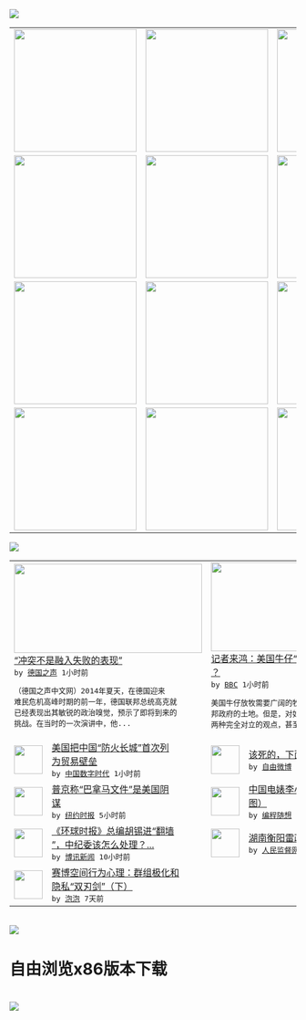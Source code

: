 

<a href="https://github.com/greatfire/z/raw/master/FreeBrowser.apk"><img src="https://raw.githubusercontent.com/greatfire/wiki/master/x/header.png" /></a><table><tr><td width="262" align="center" valign="center"><a href="https://github.com/greatfire/wiki/wiki/nyt" title="纽约时报中文网 国际纵览"><img src="https://raw.githubusercontent.com/greatfire/wiki/master/x/nyt_flag.png" width="215"/></a></td><td width="262" align="center" valign="center"><a href="https://github.com/greatfire/wiki/wiki/dw" title=""><img src="https://raw.githubusercontent.com/greatfire/wiki/master/x/dw_flag.png" width="215"/></a></td><td width="262" align="center" valign="center"><a href="https://github.com/greatfire/wiki/wiki/rmjd" title=""><img src="https://raw.githubusercontent.com/greatfire/wiki/master/x/rmjd_flag.png" width="215"/></a></td></tr><tr><td width="262" align="center" valign="center"><a href="https://github.com/paopaonetizen/website" title="泡泡 - 未经审查的互联网信息"><img src="https://raw.githubusercontent.com/greatfire/wiki/master/x/pp_flag.png" width="215"/></a></td><td width="262" align="center" valign="center"><a href="https://github.com/getlantern/mirror" title="以及自由微博和GreatFire.org官方中文论坛"><img src="https://raw.githubusercontent.com/greatfire/wiki/master/x/lantern_flag.png" width="215"/></a></td><td width="262" align="center" valign="center"><a href="https://github.com/cdtmirrors/m/" title=""><img src="https://raw.githubusercontent.com/greatfire/wiki/master/x/cdt_flag.png" width="215"/></a></td></tr><tr><td width="262" align="center" valign="center"><a href="https://github.com/program-think/blog" title="编程随想的博客"><img src="https://raw.githubusercontent.com/greatfire/wiki/master/x/pt_flag.png" width="215"/></a></td><td width="262" align="center" valign="center"><a href="https://github.com/greatfire/wiki/wiki/bbc" title=""><img src="https://raw.githubusercontent.com/greatfire/wiki/master/x/bbc_flag.png" width="215"/></a></td><td width="262" align="center" valign="center"><a href="https://github.com/freeweibo/s" title="自由微博 - 匿名和不受屏蔽的新浪微博搜索"><img src="https://raw.githubusercontent.com/greatfire/wiki/master/x/fw_flag.png" width="215"/></a></td></tr><tr><td width="262" align="center" valign="center"><a href="https://github.com/greatfire/wiki/wiki/google" title=""><img src="https://raw.githubusercontent.com/greatfire/wiki/master/x/google_flag.png" width="215"/></a></td><td width="262" align="center" valign="center"><a href="https://github.com/bxnews/boxun" title=""><img src="https://raw.githubusercontent.com/greatfire/wiki/master/x/bx_flag.png" width="215"/></a></td><td width="262" align="center" valign="center"><a href="https://github.com/greatfire/wiki/wiki/open-source" title="欢迎访问GreatFire.org开发者项目网站"><img src="https://raw.githubusercontent.com/greatfire/wiki/master/x/open-source_flag.png" width="215"/></a></td></tr></table><img src="https://raw.githubusercontent.com/greatfire/wiki/master/x/newsfeed text.png" /><table cols="4"><tr><td colspan="2" width="380"><a href="http://dw.com/p/1IRq0?maca=chi-GK-text-greatfire-all-chinese-15625-xml-mrss"><img src="http://www.dw.com/image/0,,19171158_302,00.jpg" width="330" height="156"/></a></br><a href="http://dw.com/p/1IRq0?maca=chi-GK-text-greatfire-all-chinese-15625-xml-mrss">“冲突不是融入失败的表现”</a></br><kbd> by <a href="http://dw.de">德国之声</a> 1小时前 </kbd></br><pre>（德国之声中文网）2014年夏天，在德国迎来<br/>难民危机高峰时期的前一年，德国联邦总统高克就<br/>已经表现出其敏锐的政治嗅觉，预示了即将到来的<br/>挑战。在当时的一次演讲中，他...</pre></td><td colspan="2" width="380"><a href="http://www.bbc.com/zhongwen/simp/fooc/2016/04/160408_fooc_new_threat_usa-cowboy"><img src="http://a.files.bbci.co.uk/worldservice/live/assets/images/2016/04/08/160408092613_usa_cowboy_144x81_z_nocredit.jpg" width="330" height="156"/></a></br><a href="http://www.bbc.com/zhongwen/simp/fooc/2016/04/160408_fooc_new_threat_usa-cowboy">记者来鸿：美国牛仔“土地争夺战”鹿死谁手<br/>？</a></br><kbd> by <a href="http://www.bbc.co.uk/zhongwen/simp">BBC</a> 1小时前 </kbd></br><pre>美国牛仔放牧需要广阔的牧场，许多牧场主租赁联<br/>邦政府的土地。但是，对如何使用这些土地，出现<br/>两种完全对立的观点，甚至引发了冲突。</pre></td></tr><tr><td><img src="http://i1.wp.com/static01.nyt.com/images/2016/04/08/business/08chinatrade/08chinatrade-articleLarge.jpg?resize=600%2C400" width="50" height="50"/></td><td width="280"><a href="http://feedproxy.google.com/~r/chinadigitaltimes/IyPt/~3/PpQ3dGx3YTA/">美国把中国“防火长城”首次列<br/>为贸易壁垒</a></br><kbd> by <a href="http://chinadigitaltimes.net/chinese/">中国数字时代</a> 1小时前 </kbd></td><td><img src="https://raw.githubusercontent.com/greatfire/wiki/master/x/fw_logo.png" width="50" height="50"/></td><td width="280"><a href="https://freeweibo.com/weibo/3962019155386839">该死的，下面看不见</a></br><kbd> by <a href="https://freeweibo.com/">自由微博</a> 2小时前 </kbd></td></tr><tr><td><img src="http://static01.nyt.com/images/2016/04/08/world/08panama-putin_web1/08panama-putin_web1-articleLarge.jpg" width="50" height="50"/></td><td width="280"><a href="https://d3qlz4p8smvoli.cloudfront.net/world/20160408/c08panama-putin/">普京称“巴拿马文件”是美国阴<br/>谋</a></br><kbd> by <a href="http://m.cn.nytimes.com/">纽约时报</a> 5小时前 </kbd></td><td><img src="http://lh3.googleusercontent.com/OgFn3fwwN9sT_nICoDfR3FIMC3TfA-gtLmNyDUzvkoXb84Z2I_5hoAffukl0asxN2XlQwfNg1Yx_5Knuo1OGF0iqONslT0CoZPKm-YmCopliweAZa94bkNqKsqCvBSwpA6fVekxpJC8" width="50" height="50"/></td><td width="280"><a href="http://feedproxy.google.com/~r/programthink/~3/a0gAJlmeS3g/Li-Xiaolin.html">中国电婊李小琳的精彩人生（多<br/>图）</a></br><kbd> by <a href="http://program-think.blogspot.com">编程随想</a> 6小时前 </kbd></td></tr><tr><td><img src="http://upload.bx.tl/news/temp14/201604071031241.png" width="50" height="50"/></td><td width="280"><a href="http://www.boxun.com/news/gb/yuanqing/2016/04/201604080130.shtml">《环球时报》总编胡锡进“翻墙<br/>”，中纪委该怎么处理？...</a></br><kbd> by <a href="http://www.boxun.com">博讯新闻</a> 10小时前 </kbd></td><td><img src="http://www.rmjdw.com/uploads/allimg/160406/1103411N0-0.jpg" width="50" height="50"/></td><td width="280"><a href="http://www.rmjdw.com//shehuijilu/20160406/15522.html">湖南衡阳雷政富案始末 </a></br><kbd> by <a href="http://www.rmjdw.com/">人民监督网</a> 2天前 </kbd></td></tr><tr><td><img src="https://pao-pao.net/sites/pao-pao.net/files/styles/large/public/xia_pian_wen_zhong_tu_.jpg?itok=PbTXxyjR" width="50" height="50"/></td><td width="280"><a href="https://pao-pao.net/article/684">赛博空间行为心理：群组极化和<br/>隐私“双刃剑”（下）</a></br><kbd> by <a href="https://pao-pao.net">泡泡</a> 7天前 </kbd></td></table></br><a href="https://github.com/greatfire/z/raw/master/FreeBrowser.apk"><img src="https://raw.githubusercontent.com/greatfire/wiki/master/x/download app.png" /></a><h1>自由浏览x86版本下载<h1><a href="https://github.com/greatfire/z/raw/master/FreeBrowser-x86.apk"><img src="https://raw.githubusercontent.com/greatfire/images/master/fb86.qr.png" /></a>